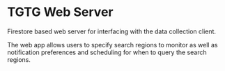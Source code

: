 # TGTG Web Server

Firestore based web server for interfacing with the data collection client.

The web app allows users to specify search regions to monitor as well as notification preferences and scheduling for when to query the search regions.
